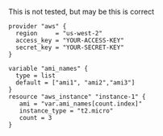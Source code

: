 This is not tested, but may be this is correct
```
provider "aws" {
  region     = "us-west-2"
  access_key = "YOUR-ACCESS-KEY"
  secret_key = "YOUR-SECRET-KEY"
}

variable "ami_names" {
  type = list
  default = ["ami1", "ami2","ami3"]
}
resource "aws_instance" "instance-1" {
   ami = "var.ami_names[count.index]"
   instance_type = "t2.micro"
   count = 3
}
```
